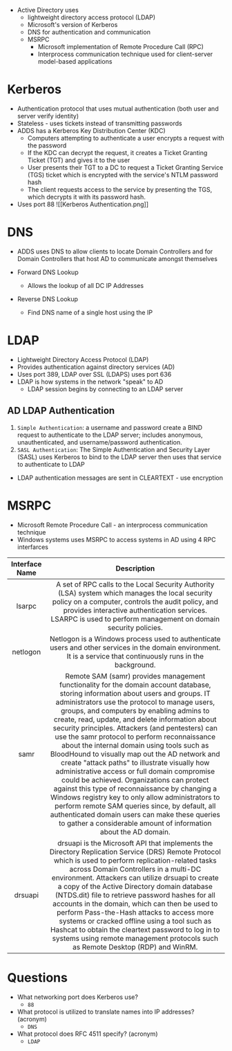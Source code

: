 - Active Directory uses
	- lightweight directory access protocol (LDAP)
	- Microsoft's version of Kerberos
	- DNS for authentication and communication
	- MSRPC
		- Microsoft implementation of Remote Procedure Call (RPC)
		- Interprocess communication technique used for client-server model-based applications
# Kerberos
- Authentication protocol that uses mutual authentication (both user and server verify identity)
- Stateless - uses tickets instead of transmitting passwords
- ADDS has a Kerberos Key Distribution Center (KDC)
	- Computers attempting to authenticate a user encrypts a request with the password
	- If the KDC can decrypt the request, it creates a Ticket Granting Ticket (TGT) and gives it to the user
	- User presents their TGT to a DC to request a Ticket Granting Service (TGS) ticket which is encrypted with the service's NTLM password hash
	- The client requests access to the service by presenting the TGS, which decrypts it with its password hash.
- Uses port 88
![[Kerberos Authentication.png]]
# DNS
- ADDS uses DNS to allow clients to locate Domain Controllers and for Domain Controllers that host AD to communicate amongst themselves

- Forward DNS Lookup
	- Allows the lookup of all DC IP Addresses
- Reverse DNS Lookup
	- Find DNS name of a single host using the IP
# LDAP
- Lightweight Directory Access Protocol (LDAP)
- Provides authentication against directory services (AD)
- Uses port 389, LDAP over SSL (LDAPS) uses port 636
- LDAP is how systems in the network "speak" to AD
	- LDAP session begins by connecting to an LDAP server
## AD LDAP Authentication
1. `Simple Authentication`: a username and password create a BIND request to authenticate to the LDAP server; includes anonymous, unauthenticated, and username/password authentication.
2. `SASL Authentication`: The Simple Authentication and Security Layer (SASL) uses Kerberos to bind to the LDAP server then uses that service to authenticate to LDAP
- LDAP authentication messages are sent in CLEARTEXT - use encryption
# MSRPC
- Microsoft Remote Procedure Call - an interprocess communication technique
- Windows systems uses MSRPC to access systems in AD using 4 RPC interfarces

| Interface Name 	|                                                                                                                                                                                                                                                                                                                                                                                                                                                            Description                                                                                                                                                                                                                                                                                                                                                                                                                                                            	|
|:--------------:	|:---------------------------------------------------------------------------------------------------------------------------------------------------------------------------------------------------------------------------------------------------------------------------------------------------------------------------------------------------------------------------------------------------------------------------------------------------------------------------------------------------------------------------------------------------------------------------------------------------------------------------------------------------------------------------------------------------------------------------------------------------------------------------------------------------------------------------------------------------------------------------------------------------------------------------------:	|
| lsarpc         	| A set of RPC calls to the Local Security Authority (LSA)  system which manages the local security policy on a computer, controls  the audit policy, and provides interactive authentication services.  LSARPC is used to perform management on domain security policies.                                                                                                                                                                                                                                                                                                                                                                                                                                                                                                                                                                                                                                                          	|
| netlogon       	| Netlogon is a Windows process used to authenticate users and other  services in the domain environment. It is a service that continuously  runs in the background.                                                                                                                                                                                                                                                                                                                                                                                                                                                                                                                                                                                                                                                                                                                                                                	|
| samr           	| Remote SAM (samr) provides management functionality for the domain  account database, storing information about users and groups. IT  administrators use the protocol to manage users, groups, and computers  by enabling admins to create, read, update, and delete information about  security principles. Attackers (and pentesters) can use the samr  protocol to perform reconnaissance about the internal domain using tools  such as BloodHound  to visually map out the AD network and create "attack paths" to  illustrate visually how administrative access or full domain compromise  could be achieved. Organizations can protect  against this type of reconnaissance by changing a Windows registry key  to only allow administrators to perform remote SAM queries since, by  default, all authenticated domain users can make these queries to gather  a considerable amount of information about the AD domain. 	|
| drsuapi        	| drsuapi is the Microsoft API that implements the Directory  Replication Service (DRS) Remote Protocol which is used to perform  replication-related tasks across Domain Controllers in a multi-DC  environment. Attackers can utilize drsuapi to create a copy of the Active Directory domain database  (NTDS.dit) file to retrieve password hashes for all accounts in the  domain, which can then be used to perform Pass-the-Hash attacks to  access more systems or cracked offline using a tool such as Hashcat to  obtain the cleartext password to log in to systems using remote  management protocols such as Remote Desktop (RDP) and WinRM.                                                                                                                                                                                                                                                                            	|

# Questions
- What networking port does Kerberos use?
	- `88`
- What protocol is utilized to translate names into IP addresses? (acronym)
	- `DNS`
- What protocol does RFC 4511 specify? (acronym)
	- `LDAP`